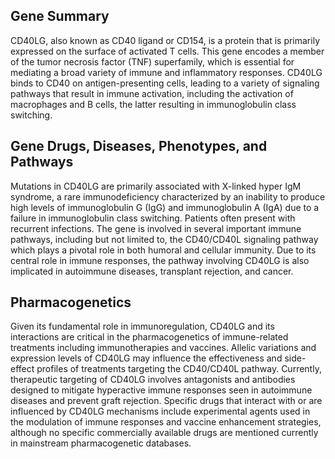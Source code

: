 ## Gene Summary
CD40LG, also known as CD40 ligand or CD154, is a protein that is primarily expressed on the surface of activated T cells. This gene encodes a member of the tumor necrosis factor (TNF) superfamily, which is essential for mediating a broad variety of immune and inflammatory responses. CD40LG binds to CD40 on antigen-presenting cells, leading to a variety of signaling pathways that result in immune activation, including the activation of macrophages and B cells, the latter resulting in immunoglobulin class switching.

## Gene Drugs, Diseases, Phenotypes, and Pathways
Mutations in CD40LG are primarily associated with X-linked hyper IgM syndrome, a rare immunodeficiency characterized by an inability to produce high levels of immunoglobulin G (IgG) and immunoglobulin A (IgA) due to a failure in immunoglobulin class switching. Patients often present with recurrent infections. The gene is involved in several important immune pathways, including but not limited to, the CD40/CD40L signaling pathway which plays a pivotal role in both humoral and cellular immunity. Due to its central role in immune responses, the pathway involving CD40LG is also implicated in autoimmune diseases, transplant rejection, and cancer.

## Pharmacogenetics
Given its fundamental role in immunoregulation, CD40LG and its interactions are critical in the pharmacogenetics of immune-related treatments including immunotherapies and vaccines. Allelic variations and expression levels of CD40LG may influence the effectiveness and side-effect profiles of treatments targeting the CD40/CD40L pathway. Currently, therapeutic targeting of CD40LG involves antagonists and antibodies designed to mitigate hyperactive immune responses seen in autoimmune diseases and prevent graft rejection. Specific drugs that interact with or are influenced by CD40LG mechanisms include experimental agents used in the modulation of immune responses and vaccine enhancement strategies, although no specific commercially available drugs are mentioned currently in mainstream pharmacogenetic databases.